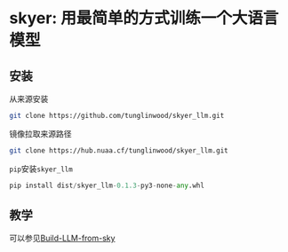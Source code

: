 # skyer: 用最简单的方式训练一个大语言模型

## 安装
从来源安装
```bash
git clone https://github.com/tunglinwood/skyer_llm.git
```
镜像拉取来源路径
```bash
git clone https://hub.nuaa.cf/tunglinwood/skyer_llm.git
```

`pip`安装`skyer_llm`
```python
pip install dist/skyer_llm-0.1.3-py3-none-any.whl 
```

## 教学
可以参见[Build-LLM-from-sky](https://github.com/tunglinwood/build_LLM_from_skyer)